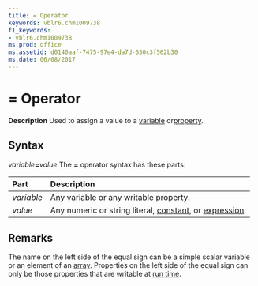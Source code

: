 ```yaml
---
title: = Operator
keywords: vblr6.chm1009738
f1_keywords:
- vblr6.chm1009738
ms.prod: office
ms.assetid: d0140aaf-7475-97e4-da7d-630c3f562b30
ms.date: 06/08/2017
---
```



# = Operator



 **Description**
Used to assign a value to a [variable](../../Glossary/vbe-glossary.md) or[property](../../Glossary/vbe-glossary.md).

## Syntax

_variable_**=**_value_
The  **=** operator syntax has these parts:


|**Part**|**Description**|
|:-----|:-----|
| _variable_|Any variable or any writable property.|
| _value_|Any numeric or string literal, [constant](../../Glossary/vbe-glossary.md), or [expression](../../Glossary/vbe-glossary.md).|

## Remarks

The name on the left side of the equal sign can be a simple scalar variable or an element of an [array](../../Glossary/vbe-glossary.md). Properties on the left side of the equal sign can only be those properties that are writable at [run time](../../Glossary/vbe-glossary.md).

